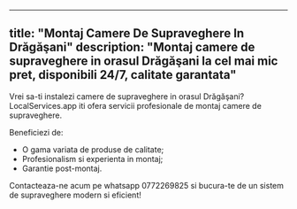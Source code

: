 
---
title: "Montaj Camere De Supraveghere In Drăgăşani"
description: "Montaj camere de supraveghere in orasul Drăgăşani la cel mai mic pret, disponibili 24/7, calitate garantata"
---


Vrei sa-ti instalezi camere de supraveghere in orasul Drăgăşani? LocalServices.app iti ofera servicii profesionale de montaj camere de supraveghere. 

Beneficiezi de:

- O gama variata de produse de calitate;
- Profesionalism si experienta in montaj;
- Garantie post-montaj.

Contacteaza-ne acum pe whatsapp 0772269825 si bucura-te de un sistem de supraveghere modern si eficient!
